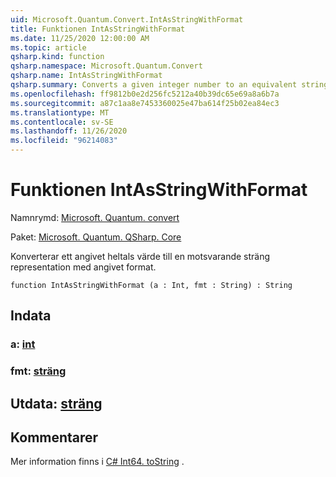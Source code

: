 ```yaml
---
uid: Microsoft.Quantum.Convert.IntAsStringWithFormat
title: Funktionen IntAsStringWithFormat
ms.date: 11/25/2020 12:00:00 AM
ms.topic: article
qsharp.kind: function
qsharp.namespace: Microsoft.Quantum.Convert
qsharp.name: IntAsStringWithFormat
qsharp.summary: Converts a given integer number to an equivalent string representation, using the given format.
ms.openlocfilehash: ff9812b0e2d256fc5212a40b39dc65e69a8a6b7a
ms.sourcegitcommit: a87c1aa8e7453360025e47ba614f25b02ea84ec3
ms.translationtype: MT
ms.contentlocale: sv-SE
ms.lasthandoff: 11/26/2020
ms.locfileid: "96214083"
---
```

# <a name="intasstringwithformat-function"></a>Funktionen IntAsStringWithFormat

Namnrymd: [Microsoft. Quantum. convert](xref:Microsoft.Quantum.Convert)

Paket: [Microsoft. Quantum. QSharp. Core](https://nuget.org/packages/Microsoft.Quantum.QSharp.Core)


Konverterar ett angivet heltals värde till en motsvarande sträng representation med angivet format.

```qsharp
function IntAsStringWithFormat (a : Int, fmt : String) : String
```


## <a name="input"></a>Indata

### <a name="a--int"></a>a: [int](xref:microsoft.quantum.lang-ref.int)




### <a name="fmt--string"></a>fmt: [sträng](xref:microsoft.quantum.lang-ref.string)





## <a name="output--string"></a>Utdata: [sträng](xref:microsoft.quantum.lang-ref.string)



## <a name="remarks"></a>Kommentarer

Mer information finns i [C# Int64. toString](https://docs.microsoft.com/dotnet/api/system.int64.tostring?view=netframework-4.7.1#System_Int64_ToString_System_String_) .